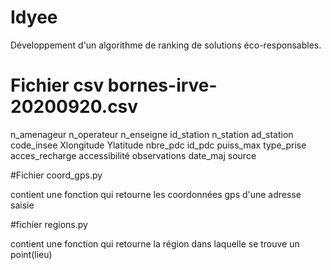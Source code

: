 # Idyee

Développement d'un algorithme de ranking de solutions éco-responsables.

# Fichier csv bornes-irve-20200920.csv

n_amenageur   n_operateur   n_enseigne   id_station   n_station   ad_station   code_insee   Xlongitude   Ylatitude   nbre_pdc   id_pdc   puiss_max   type_prise   acces_recharge   accessibilité   observations   date_maj   source

#Fichier coord_gps.py

contient une fonction qui retourne les coordonnées gps d'une adresse saisie

#fichier regions.py

contient une fonction qui retourne la région dans laquelle se trouve un point(lieu)